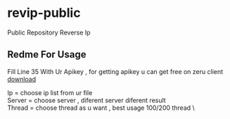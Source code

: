 # revip-public
Public Repository Reverse Ip

## Redme For Usage
Fill Line 35 With Ur Apikey , for getting apikey u can get free on zeru client [download](https://t.me/zeru_tools/117)

Ip = choose ip list from ur file \
Server = choose server , diferent server diferent result \
Thread = choose thread as u want , best usage 100/200 thread \ 
